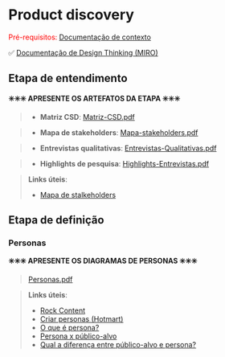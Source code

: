 # Product discovery

<span style="color:red">Pré-requisitos: <a href="01-Contexto.md"> Documentação de contexto</a></span>

✅ [Documentação de Design Thinking (MIRO)](files/processo-dt.pdf)

## Etapa de entendimento

**✳️✳️✳️ APRESENTE OS ARTEFATOS DA ETAPA  ✳️✳️✳️**

> * **Matriz CSD**: [Matriz-CSD.pdf](https://github.com/user-attachments/files/17910025/Matriz-CSD.pdf)

> * **Mapa de stakeholders**: [Mapa-stakeholders.pdf](https://github.com/user-attachments/files/17910031/Mapa-stakeholders.pdf)

> * **Entrevistas qualitativas**: [Entrevistas-Qualitativas.pdf](https://github.com/user-attachments/files/17910034/Entrevistas-Qualitativas.pdf)

> * **Highlights de pesquisa**: [Highlights-Entrevistas.pdf](https://github.com/user-attachments/files/17910037/Highlights-Entrevistas.pdf)


> **Links úteis**:
> - [Mapa de stalkeholders](https://www.racecomunicacao.com.br/blog/como-fazer-o-mapeamento-de-stakeholders/)

## Etapa de definição

### Personas

**✳️✳️✳️ APRESENTE OS DIAGRAMAS DE PERSONAS ✳️✳️✳️**

>[Personas.pdf](https://github.com/user-attachments/files/17910046/Personas.pdf)

> **Links úteis**:
> - [Rock Content](https://rockcontent.com/blog/personas/)
> - [Criar personas (Hotmart)](https://blog.hotmart.com/pt-br/como-criar-persona-negocio/)
> - [O que é persona?](https://resultadosdigitais.com.br/blog/persona-o-que-e/)
> - [Persona x público-alvo](https://flammo.com.br/blog/persona-e-publico-alvo-qual-a-diferenca/)
> - [Qual a diferença entre público-alvo e persona?](https://rockcontent.com/blog/diferenca-publico-alvo-e-persona/)
